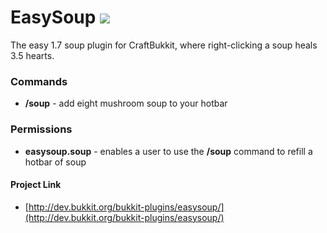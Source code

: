 # EasySoup [![](https://api.travis-ci.org/aerouk/EasySoup.svg)](https://travis-ci.org/aerouk/EasySoup "Build Page")

The easy 1.7 soup plugin for CraftBukkit, where right-clicking a soup heals 3.5 hearts.

### Commands
- **/soup** - add eight mushroom soup to your hotbar

### Permissions
- **easysoup.soup** - enables a user to use the **/soup** command to refill a hotbar of soup

#### Project Link
- [http://dev.bukkit.org/bukkit-plugins/easysoup/](http://dev.bukkit.org/bukkit-plugins/easysoup/)
